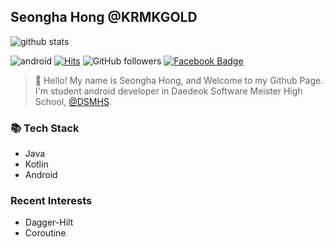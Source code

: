 ## Seongha Hong @KRMKGOLD

![github stats](https://github-readme-stats.vercel.app/api?username=krmkgold&show_icons=true)

![android](https://img.shields.io/badge/android-Kotlin-green?style=plat&logo=android)
[![Hits](https://hits.seeyoufarm.com/api/count/incr/badge.svg?url=https%3A%2F%2Fgithub.com%2Fkrmkgold%2Fhit-counter)](https://hits.seeyoufarm.com)
![GitHub followers](https://img.shields.io/github/followers/KRMKGOLD?style=social)
[![Facebook Badge](https://img.shields.io/badge/-Facebook-1877f2?style=flat-square&logo=facebook&logoColor=white&link=https://www.facebook.com/profile.php?id=100011798682469)](https://www.facebook.com/profile.php?id=100011798682469)


> 🙌 Hello! My name is Seongha Hong, and Welcome to my Github Page. I'm student android developer in Daedeok Software Meister High School, [@DSMHS](https://github.com/dsmhs).

### 📚 Tech Stack
- Java
- Kotlin
- Android

### Recent Interests
- Dagger-Hilt
- Coroutine

